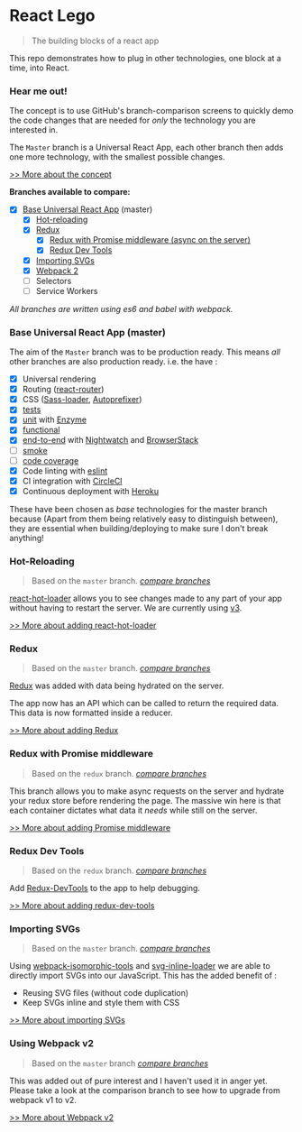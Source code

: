 # React Lego

> The building blocks of a react app

This repo demonstrates how to plug in other technologies, one block at a time, into React.

### Hear me out!

The concept is to use GitHub's branch-comparison screens to quickly demo the code changes that are needed for *only* the technology you are interested in.

The `Master` branch is a Universal React App, each other branch then adds one more technology, with the smallest possible changes.

[>> More about the concept](https://github.com/peter-mouland/react-lego/wiki)

**Branches available to compare:**

 * [x] [Base Universal React App](#base-universal-react-app) (master)
   * [x] [Hot-reloading](#hot-reloading)
   * [x] [Redux](#redux)
      * [x] [Redux with Promise middleware (async on the server)](#redux-with-promise-middleware)
      * [X] [Redux Dev Tools](#redux-dev-tools)
   * [x] [Importing SVGs](#importing-svgs)
   * [x] [Webpack 2](#using-webpack-v2)
   * [ ] Selectors
   * [ ] Service Workers

_All branches are written using es6 and babel with webpack._

### Base Universal React App (master)

The aim of the `Master` branch was to be production ready.
This means _all_ other branches are also production ready. i.e. the have :

 * [x] Universal rendering
 * [x] Routing ([react-router](https://github.com/reactjs/react-router))
 * [x] CSS ([Sass-loader](https://github.com/jtangelder/sass-loader), [Autoprefixer](https://github.com/postcss/autoprefixer))
 * [x] [tests](/tests/README.md)
  * [x] [unit](/tests/README.md#unit-testing) with [Enzyme](https://github.com/airbnb/enzyme)
  * [x] [functional](/tests/README.md#functional-testing)
  * [x] [end-to-end](/tests/README.md#e2e-testing) with [Nightwatch](http://nightwatchjs.org/) and [BrowserStack](https://www.browserstack.com)
  * [ ] [smoke](/tests/README.md#smoke-testing)
  * [ ] [code coverage](/tests/README.md#code-coverage)
 * [x] Code linting with [eslint](http://eslint.org/)
 * [x] CI integration with [CircleCI](https://circleci.com/)
 * [x] Continuous deployment with [Heroku](http://www.heroku.com/)

These have been chosen as _base_ technologies for the master branch because
(Apart from them being relatively easy to distinguish between),
they are essential when building/deploying to make sure I don't break anything!

### Hot-Reloading

 > Based on the `master` branch. _[compare branches](https://github.com/peter-mouland/react-lego/compare/react-hot-loader)_

[react-hot-loader](https://github.com/gaearon/react-hot-loader/) allows you to see changes made to any part of your app without having to restart the server.
We are currently using [v3](https://github.com/gaearon/react-hot-loader/tree/next).

[>> More about adding react-hot-loader](https://github.com/peter-mouland/react-lego/wiki/react-hot-loader-v3)

### Redux

 > Based on the `master` branch. _[compare branches](https://github.com/peter-mouland/react-lego/compare/redux)_

[Redux](https://github.com/reactjs/react-redux) was added with data being hydrated on the server.

The app now has an API which can be called to return the required data.
This data is now formatted inside a reducer.

[>> More about adding Redux](https://github.com/peter-mouland/react-lego/wiki/Redux)

### Redux with Promise middleware

 > Based on the `redux` branch. _[compare branches](https://github.com/peter-mouland/react-lego/compare/redux...redux-promised)_

This branch allows you to make async requests on the server and hydrate your redux store before rendering the page.
The massive win here is that each container dictates what data it _needs_ while still on the server.

[>> More about adding Promise middleware](https://github.com/peter-mouland/react-lego/wiki/Redux-Promise-Middleware)

### Redux Dev Tools

 > Based on the `redux` branch. _[compare branches](https://github.com/peter-mouland/react-lego/compare/redux...redux-devtools)_

Add [Redux-DevTools](https://github.com/gaearon/redux-devtools) to the app to help debugging.

[>> More about adding redux-dev-tools](https://github.com/peter-mouland/react-lego/wiki/Redux-dev-tools)

### Importing SVGs

 > Based on the `master` branch. _[compare branches](https://github.com/peter-mouland/react-lego/compare/svg)_

Using [webpack-isomorphic-tools](https://github.com/halt-hammerzeit/webpack-isomorphic-tools) and [svg-inline-loader](https://github.com/sairion/svg-inline-loader) we are able to directly import SVGs into our JavaScript.
This has the added benefit of :

 * Reusing SVG files (without code duplication)
 * Keep SVGs inline and style them with CSS

[>> More about importing SVGs](https://github.com/peter-mouland/react-lego/wiki/Importing-SVGs)

### Using Webpack v2

 > Based on the `master` branch _[compare branches](https://github.com/peter-mouland/react-lego/compare/webpack2)_

This was added out of pure interest and I haven't used it in anger yet.
Please take a look at the comparison branch to see how to upgrade from webpack v1 to v2.

[>> More about Webpack v2](https://github.com/peter-mouland/react-lego/wiki/Webpack-v2)
